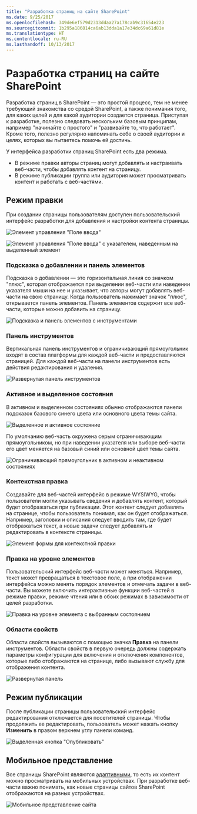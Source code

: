 ```yaml
---
title: "Разработка страниц на сайте SharePoint"
ms.date: 9/25/2017
ms.openlocfilehash: 349de6ef579d2313ddaa27a178cab9c31654e223
ms.sourcegitcommit: 1b295a186814ca6ab13dda1a17e34dc69a61d81e
ms.translationtype: HT
ms.contentlocale: ru-RU
ms.lasthandoff: 10/13/2017
---
```

# <a name="authoring-pages-in-a-sharepoint-site"></a>Разработка страниц на сайте SharePoint

Разработка страниц в SharePoint — это простой процесс, тем не менее требующий знакомства со средой SharePoint, а также понимания того, для каких целей и для какой аудитории создается страница. Приступая к разработке, полезно следовать нескольким базовым принципам, например "начинайте с простого" и "развивайте то, что работает". Кроме того, полезно регулярно напоминать себе о своей аудитории и целях, которых вы пытаетесь помочь ей достичь.

<!-- Do we have content about the design principles that we can link to here? -->

У интерфейса разработки страниц SharePoint есть два режима. 

- В режиме правки авторы страниц могут добавлять и настраивать веб-части, чтобы добавлять контент на страницу.
- В режиме публикации группа или аудитория может просматривать контент и работать с веб-частями. 

## <a name="edit-mode"></a>Режим правки

При создании страницы пользователям доступен пользовательский интерфейс разработки для добавления и настройки контента страницы. 


![Элемент управления "Поле ввода"](../images/design-authoring-edit-01.png)

![Элемент управления "Поле ввода" с указателем, наведенным на выделенный элемент](../images/design-authoring-edit-02.png)


### <a name="add-hint-and-toolbox"></a>Подсказка о добавлении и панель элементов

Подсказка о добавлении — это горизонтальная линия со значком "плюс", которая отображается при выделении веб-части или наведении указателя мыши на нее и указывает, что авторы могут добавлять веб-части на свою страницу. Когда пользователь нажимает значок "плюс", открывается панель элементов. Панель элементов содержит все веб-части, которые можно добавить на страницу.

![Подсказка и панель элементов с инструментами](../images/design-authoring-add-hint.png)


### <a name="toolbar"></a>Панель инструментов

Вертикальная панель инструментов и ограничивающий прямоугольник входят в состав платформы для каждой веб-части и предоставляются страницей. Для каждой веб-части на панели инструментов есть действия редактирования и удаления. 

![Развернутая панель инструментов](../images/design-authoring-toolbar.png)


### <a name="active-and-hover-states"></a>Активное и выделенное состояния

В активном и выделенном состояниях обычно отображаются панели подсказок базового синего цвета или основного цвета темы сайта.

![Выделенное и активное состояние](../images/design-authoring-active-hover-01.png)

По умолчанию веб-часть окружена серым ограничивающим прямоугольником, но при наведении указателя или выборе веб-части его цвет меняется на базовый синий или основной цвет темы сайта.

![Ограничивающий прямоугольник в активном и неактивном состояниях](../images/design-authoring-active-hover-02.png)


### <a name="contextual-edits"></a>Контекстная правка

Создавайте для веб-частей интерфейс в режиме WYSIWYG, чтобы пользователи могли указывать сведения и добавлять контент, который будет отображаться при публикации. Этот контент следует добавлять на странице, чтобы пользователь понимал, как он будет отображаться. Например, заголовки и описания следует вводить там, где будет отображаться текст, а новые задачи следует добавлять и редактировать в контексте страницы.

![Элемент формы для контекстной правки](../images/design-authoring-contextual-edits.png)


### <a name="item-level-edits"></a>Правка на уровне элементов

Пользовательский интерфейс веб-части может меняться. Например, текст может превращаться в текстовое поле, а при отображении интерфейса можно менять порядок элементов и отмечать задачи в веб-части. Вы можете включить интерактивные функции веб-частей в режиме правки, режиме чтения или в обоих режимах в зависимости от целей разработки.

![Правка на уровне элемента с выбранным состоянием](../images/design-authoring-item-level.png)


### <a name="property-panes"></a>Области свойств

Области свойств вызываются с помощью значка **Правка** на панели инструментов. Области свойств в первую очередь должны содержать параметры конфигурации для включения и отключения компонентов, которые либо отображаются на странице, либо вызывают службу для отображения контента. 

![Развернутая панель](../images/design-authoring-panes.png)


## <a name="published-mode"></a>Режим публикации

После публикации страницы пользовательский интерфейс редактирования отключается для посетителей страницы. Чтобы продолжить ее редактировать, пользователь может нажать кнопку **Изменить** в правом верхнем углу панели команд.

![Выделенная кнопка "Опубликовать"](../images/design-authoring-published.png)


## <a name="mobile-view"></a>Мобильное представление

Все страницы SharePoint являются [адаптивными](grid-and-responsive-design.md), то есть их контент можно просматривать на мобильных устройствах. При разработке веб-части важно понимать, как новые страницы сайтов SharePoint отображаются на разных устройствах.



![Мобильное представление сайта](../images/design-authoring-mobile.png)